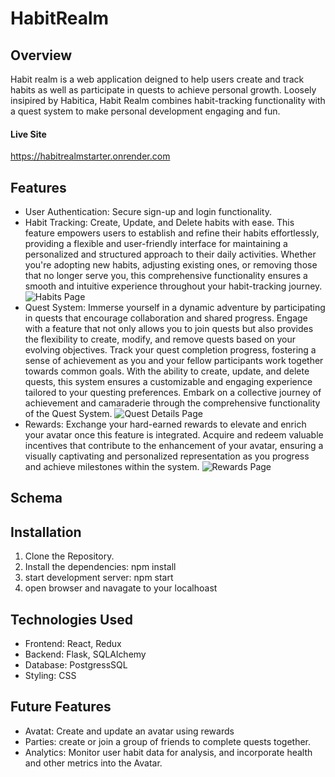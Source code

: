 # HabitRealm

## Overview

Habit realm is a web application deigned to help users create and track habits as well as participate in quests to achieve personal growth.
Loosely insipired by Habitica, Habit Realm combines habit-tracking functionality with a quest system to make personal development engaging and fun.

#### Live Site

https://habitrealmstarter.onrender.com

## Features
 * User Authentication: Secure sign-up and login functionality.
 * Habit Tracking:  Create, Update, and Delete habits with ease. This feature empowers users to establish and refine their habits effortlessly, providing a flexible and user-friendly interface for maintaining a personalized and structured approach to their daily activities. Whether you're adopting new habits, adjusting existing ones, or removing those that no longer serve you, this comprehensive functionality ensures a smooth and intuitive experience throughout your habit-tracking journey.
  ![Habits Page](https://i.ibb.co/jHQz5VF/Habits-Page.png)
 * Quest System: Immerse yourself in a dynamic adventure by participating in quests that encourage collaboration and shared progress. Engage with a feature that not only allows you to join quests but also provides the flexibility to create, modify, and remove quests based on your evolving objectives. Track your quest completion progress, fostering a sense of achievement as you and your fellow participants work together towards common goals. With the ability to create, update, and delete quests, this system ensures a customizable and engaging experience tailored to your questing preferences. Embark on a collective journey of achievement and camaraderie through the comprehensive functionality of the Quest System.
  ![Quest Details Page](https://i.ibb.co/LS0Dqg0/Quest-Details-page.png)
 * Rewards: Exchange your hard-earned rewards to elevate and enrich your avatar once this feature is integrated. Acquire and redeem valuable incentives that contribute to the enhancement of your avatar, ensuring a visually captivating and personalized representation as you progress and achieve milestones within the system.
   ![Rewards Page](https://i.ibb.co/sRG3Rxz/Rewards-page.png)

## Schema

## Installation

  1. Clone the Repository.
  2. Install the dependencies: npm install
  3. start development server: npm start
  4. open browser and navagate to your localhoast

## Technologies Used
* Frontend: React, Redux
* Backend: Flask, SQLAlchemy
* Database: PostgressSQL
* Styling: CSS


## Future Features
- Avatat: Create and update an avatar using rewards
- Parties: create or join a group of friends to complete quests together. 
- Analytics: Monitor user habit data for analysis, and incorporate health and other metrics into the Avatar. 


